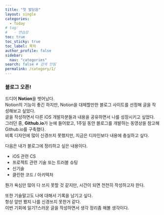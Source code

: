 ```yaml
---
title: "첫 발딛음"
layout: single
categories:
  - Today
# tag:
#   - 연습장
toc: true
toc_sticky: true
toc_label: 목차
author_profile: false
sidebar:
  nav: "categories"
search: false # 검색 안됨
permalink: /category/1/
---
```


### 블로그 오픈!

드디어 **Notion**을 벗어났다.<br>
Notion의 기능이 좋긴 하지만, Notion을 대체할만한 블로그 사이트를 선정해 글을 작성해보고 싶었다.<br>
글을 작성하면서 다른 iOS 개발자분들과 내용을 공유하면서 나를 성장시키고 싶었다.<br>
그러던 중, **Github.io**가 눈에 들어왔고, 1주일 동안 블로그를 개발하는 동영상을 참고해 Github.io를 구축했다.<br>
비록 디자인에 많이 신경쓰지 못했지만, 지금은 디자인보다 내용에 충실하고 싶다.<br>

다음은 내가 블로그에 정리하고 싶은 내용이다.<br>

- iOS 관련 CS
- 프로젝트 관련 기술 또는 트러블 슈팅
- 신기술
- 클린한 코드 / 아키텍처

뭔가 욕심만 많아 다 쓰지 못할 것 같지만, 시간이 되면 천천히 작성하고자 한다.<br>

또한 기술말고도 나에 대해서 기록을 남기고 싶다.<br>
항상 앞만 봤지 나를 신경쓰지 못한거 같다.<br>
이번 기회에 일기?스러운 글을 작성하면서 생각 정리좀 해볼 생각이다.<br>
